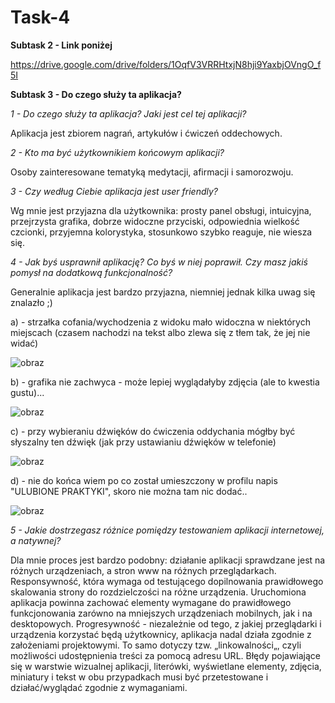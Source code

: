 # Task-4

**Subtask 2 - Link poniżej**

https://drive.google.com/drive/folders/1OqfV3VRRHtxjN8hji9YaxbjOVngO_f5I


**Subtask 3 - Do czego służy ta aplikacja?**


_1 - Do czego służy ta aplikacja? Jaki jest cel tej aplikacji?_


Aplikacja jest zbiorem nagrań, artykułów i ćwiczeń oddechowych.


_2 - Kto ma być użytkownikiem końcowym aplikacji?_


Osoby zainteresowane tematyką medytacji, afirmacji i samorozwoju.


_3 - Czy według Ciebie aplikacja jest user friendly?_


Wg mnie jest przyjazna dla użytkownika: prosty panel obsługi, intuicyjna, przejrzysta grafika, dobrze widoczne przyciski, odpowiednia wielkość czcionki, przyjemna kolorystyka, stosunkowo szybko reaguje, nie wiesza się.


_4 - Jak byś usprawnił aplikację? Co byś w niej poprawił. Czy masz jakiś pomysł na dodatkową funkcjonalność?_

Generalnie aplikacja jest bardzo przyjazna, niemniej jednak kilka uwag się znalazło ;)

a) - strzałka cofania/wychodzenia z widoku mało widoczna w niektórych miejscach (czasem nachodzi na tekst albo zlewa się z tłem tak, że jej nie widać)

![obraz](https://user-images.githubusercontent.com/116674154/202903170-33b2d626-a3d4-4ed7-9fe0-b5cc6c302fbd.png)

b) - grafika nie zachwyca - może lepiej wyglądałyby zdjęcia (ale to kwestia gustu)...

![obraz](https://user-images.githubusercontent.com/116674154/202903294-ac100365-b60f-496f-8d19-6b33ebcfd465.png)

c) - przy wybieraniu dźwięków do ćwiczenia oddychania mógłby być słyszalny ten dźwięk (jak przy ustawianiu dźwięków w telefonie)

![obraz](https://user-images.githubusercontent.com/116674154/202903389-ee78ca14-2ea3-4538-8b83-6e8bbe33df86.png)

d) - nie do końca wiem po co został umieszczony w profilu napis "ULUBIONE PRAKTYKI", skoro nie można tam nic dodać..

![obraz](https://user-images.githubusercontent.com/116674154/202903888-a366328a-0d70-43ab-9e8d-8529506868f0.png)


_5 - Jakie dostrzegasz różnice pomiędzy testowaniem aplikacji internetowej, a natywnej?_

Dla mnie proces jest bardzo podobny: działanie aplikacji sprawdzane jest na różnych urządzeniach, a stron www na różnych przeglądarkach. Responsywność, która wymaga od testującego dopilnowania prawidłowego skalowania strony do rozdzielczości na różne urządzenia. Uruchomiona aplikacja powinna zachować elementy wymagane do prawidłowego funkcjonowania zarówno na mniejszych urządzeniach mobilnych, jak i na desktopowych. Progresywność - niezależnie od tego, z jakiej przeglądarki i urządzenia korzystać będą użytkownicy, aplikacja nadal działa zgodnie z założeniami projektowymi. To samo dotyczy tzw. „linkowalności„, czyli możliwości udostępnienia treści za pomocą adresu URL. Błędy pojawiające się w warstwie wizualnej aplikacji, literówki, wyświetlane elementy, zdjęcia, miniatury i tekst w obu przypadkach musi być przetestowane i działać/wyglądać zgodnie z wymaganiami.
